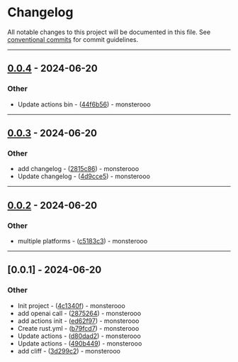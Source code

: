 # Changelog

All notable changes to this project will be documented in this file. See [conventional commits](https://www.conventionalcommits.org/) for commit guidelines.

---
## [0.0.4](https://github.com/monsterooo/openai-cli-rs/compare/v0.0.3..v0.0.4) - 2024-06-20

### Other

- Update actions bin - ([44f6b56](https://github.com/monsterooo/openai-cli-rs/commit/44f6b564f1d6f3132920e76ff8927019fcfa95bd)) - monsterooo

---
## [0.0.3](https://github.com/monsterooo/openai-cli-rs/compare/v0.0.2..v0.0.3) - 2024-06-20

### Other

- add changelog - ([2815c86](https://github.com/monsterooo/openai-cli-rs/commit/2815c86d5f320ae7835372081d728bd7e4538c60)) - monsterooo
- Update changelog - ([4d9cce5](https://github.com/monsterooo/openai-cli-rs/commit/4d9cce59ecb0bcf970998c7e25fa9f864a40f1fe)) - monsterooo

---
## [0.0.2](https://github.com/monsterooo/openai-cli-rs/compare/v0.0.1..v0.0.2) - 2024-06-20

### Other

- multiple platforms - ([c5183c3](https://github.com/monsterooo/openai-cli-rs/commit/c5183c313ee3b8abd32e46f862e07d3773e34c70)) - monsterooo

---
## [0.0.1] - 2024-06-20

### Other

- Init project - ([4c1340f](https://github.com/monsterooo/openai-cli-rs/commit/4c1340fe4f94611f2970f54bd3ab83a21d217478)) - monsterooo
- add openai call - ([2875264](https://github.com/monsterooo/openai-cli-rs/commit/28752647883294531a4ca9b02e31ee696e6a9f3a)) - monsterooo
- add actions init - ([ed62f97](https://github.com/monsterooo/openai-cli-rs/commit/ed62f9738d8705194524123d29febfd87f37e9ed)) - monsterooo
- Create rust.yml - ([b79fcd7](https://github.com/monsterooo/openai-cli-rs/commit/b79fcd79afc7cdf60d58bd4aafbb7c80816a9bf6)) - monsterooo
- Update actions - ([d80dad2](https://github.com/monsterooo/openai-cli-rs/commit/d80dad2b19ae38eb44e980cb2153ca9cd5291984)) - monsterooo
- Update actions - ([490b449](https://github.com/monsterooo/openai-cli-rs/commit/490b44907af818620d9e9606ce8b38ae06c75675)) - monsterooo
- add cliff - ([3d299c2](https://github.com/monsterooo/openai-cli-rs/commit/3d299c2c68da890af6476c3c0887ef21be44520d)) - monsterooo

<!-- generated by git-cliff -->

